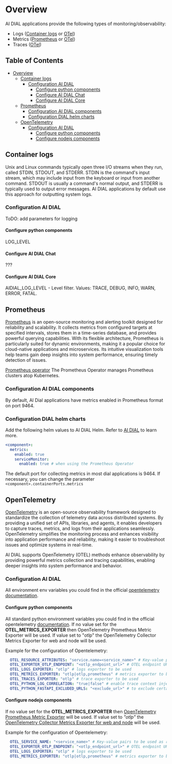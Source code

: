 # Overview

AI DIAL applications provide the following types of monitoring/observability:
- Logs ([Container logs](#container-logs) or [OTel](#opentelemetry))
- Metrics ([Prometheus](#Prometheus) or [OTel](#opentelemetry))
- Traces ([OTel](#opentelemetry))

<div class="docusaurus-ignore">

<!-- omit from toc -->
## Table of Contents

- [Overview](#overview)
  - [Container logs](#container-logs)
    - [Configuration AI DIAL](#configuration-ai-dial)
      - [Configure python components](#configure-python-components)
      - [Configure AI DIAL Chat](#configure-ai-dial-chat)
      - [Configure AI DIAL Core](#configure-ai-dial-core)
  - [Prometheus](#prometheus)
    - [Configuration AI DIAL components](#configuration-ai-dial-components)
    - [Configuration DIAL helm charts](#configuration-dial-helm-charts)
  - [OpenTelemetry](#opentelemetry)
    - [Configuration AI DIAL](#configuration-ai-dial-1)
      - [Configure python components](#configure-python-components-1)
      - [Configure nodejs components](#configure-nodejs-components)
  
</div>

## Container logs

Unix and Linux commands typically open three I/O streams when they run, called STDIN, STDOUT, and STDERR. STDIN is the command's input stream, which may include input from the keyboard or input from another command. STDOUT is usually a command's normal output, and STDERR is typically used to output error messages.
AI DIAL applications by default use this approach for outputting system logs.

### Configuration AI DIAL

ToDO: add parameters for logging

#### Configure python components

LOG_LEVEL 

#### Configure AI DIAL Chat

???

#### Configure AI DIAL Core

AIDIAL_LOG_LEVEL - Level filter. Values: TRACE, DEBUG, INFO, WARN, ERROR, FATAL.

## Prometheus

[Prometheus](https://prometheus.io/) is an open-source monitoring and alerting toolkit designed for reliability and scalability. It collects metrics from configured targets at specified intervals, stores them in a time-series database, and provides powerful querying capabilities. With its flexible architecture, Prometheus is particularly suited for dynamic environments, making it a popular choice for cloud-native applications and microservices. Its intuitive visualization tools help teams gain deep insights into system performance, ensuring timely detection of issues.

[Prometheus operator](https://prometheus-operator.dev/) The Prometheus Operator manages Prometheus clusters atop Kubernetes.

### Configuration AI DIAL components

By default, AI Dial applications have metrics enabled in Prometheus format on port 9464.

### Configuration DIAL helm charts

Add the following helm values to AI DIAL Helm. Refer to [AI DIAL](https://github.com/epam/ai-dial-helm/tree/main/charts/dial) to learn more.

  ```yaml
  <component>:
    metrics:
      enabled: true 
      serviceMonitor:
        enabled: true # when using the Prometheus Operator
  ```
The default port for collecting metrics in most dial applications is 9464. If necessary, you can change the parameter `<component>.containerPorts.metrics`

## OpenTelemetry

[OpenTelemetry](https://opentelemetry.io/) is an open-source observability framework designed to standardize the collection of telemetry data across distributed systems. By providing a unified set of APIs, libraries, and agents, it enables developers to capture traces, metrics, and logs from their applications seamlessly. OpenTelemetry simplifies the monitoring process and enhances visibility into application performance and reliability, making it easier to troubleshoot issues and optimize systems in real-time.

AI DIAL supports OpenTelemetry (OTEL) methods enhance observability by providing powerful metrics collection and tracing capabilities, enabling deeper insights into system performance and behavior.

### Configuration AI DIAL

All environment env variables you could find in the official [opentelemetry documentation](https://opentelemetry.io/docs/specs/otel/configuration/sdk-environment-variables/).

#### Configure python components

All standard python environment variables you could find in the official opentelemetry [documentation](https://opentelemetry-python-contrib.readthedocs.io/en/latest/instrumentation/logging/logging.html). If no value set for the **OTEL_METRICS_EXPORTER** then OpenTelemetry Prometheus Metric Exporter will be used. If value set to "otlp" the OpenTelemetry Collector Metrics Exporter for web and node will be used.

Example for the configuration of Opentelemetry:

```yaml
  OTEL_RESOURCE_ATTRIBUTES: "service.name=<service_name>" # Key-value pairs to be used as resource attributes
  OTEL_EXPORTER_OTLP_ENDPOINT: "<otlp_endpoint_url>" # OTEL endpoint URL
  OTEL_LOGS_EXPORTER: "otlp" # logs exporter to be used
  OTEL_METRICS_EXPORTER: "otlp|otlp,prometheus" # metrics exporter to be used
  OTEL_TRACES_EXPORTER: "otlp" # trace exporter to be used
  OTEL_PYTHON_LOG_CORRELATION: "true|false" # enable trace context injection
  OTEL_PYTHON_FASTAPI_EXCLUDED_URLS: "<exclude_url>" # to exclude certain URLs from tracking
```

#### Configure nodejs components

If no value set for the **OTEL_METRICS_EXPORTER** then [OpenTelemetry Prometheus Metric Exporter](https://www.npmjs.com/package/@opentelemetry/exporter-prometheus) will be used. If value set to _"otlp"_ the [OpenTelemetry Collector Metrics Exporter for web and node](https://www.npmjs.com/package/@opentelemetry/exporter-metrics-otlp-http) will be used.

Example for the configuration of Opentelemetry:

```yaml
  OTEL_SERVICE_NAME: "<service_name>" # Key-value pairs to be used as resource attributes
  OTEL_EXPORTER_OTLP_ENDPOINT: "<otlp_endpoint_url>" # OTEL endpoint URL
  OTEL_LOGS_EXPORTER: "otlp" # logs exporter to be used
  OTEL_METRICS_EXPORTER: "otlp|otlp,prometheus" # metrics exporter to be used
```